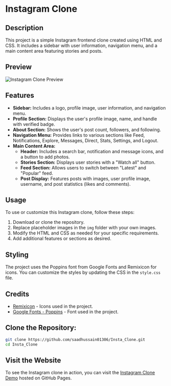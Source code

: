 # Instagram Clone

## Description

This project is a simple Instagram frontend clone created using HTML and CSS. It includes a sidebar with user information, navigation menu, and a main content area featuring stories and posts.

## Preview

![Instagram Clone Preview](preview.png)

## Features

- **Sidebar:** Includes a logo, profile image, user information, and navigation menu.
- **Profile Section:** Displays the user's profile image, name, and handle with verified badge.
- **About Section:** Shows the user's post count, followers, and following.
- **Navigation Menu:** Provides links to various sections like Feed, Notifications, Explore, Messages, Direct, Stats, Settings, and Logout.
- **Main Content Area:**
  - **Header:** Includes a search bar, notification and message icons, and a button to add photos.
  - **Stories Section:** Displays user stories with a "Watch all" button.
  - **Feed Section:** Allows users to switch between "Latest" and "Popular" feed.
  - **Post Display:** Features posts with images, user profile image, username, and post statistics (likes and comments).

## Usage

To use or customize this Instagram clone, follow these steps:

1. Download or clone the repository.
2. Replace placeholder images in the `img` folder with your own images.
3. Modify the HTML and CSS as needed for your specific requirements.
4. Add additional features or sections as desired.

## Styling

The project uses the Poppins font from Google Fonts and Remixicon for icons. You can customize the styles by updating the CSS in the `style.css` file.

## Credits

- [Remixicon](https://remixicon.com/) - Icons used in the project.
- [Google Fonts - Poppins](https://fonts.google.com/specimen/Poppins) - Font used in the project.

 ## Clone the Repository:
   ```bash
   git clone https://github.com/saadhussain01306/Insta_Clone.git
   cd Insta_Clone
```


## Visit the Website

To see the Instagram clone in action, you can visit the [Instagram Clone Demo](https://saadhussain01306.github.io/Insta_Clone/) hosted on GitHub Pages.
